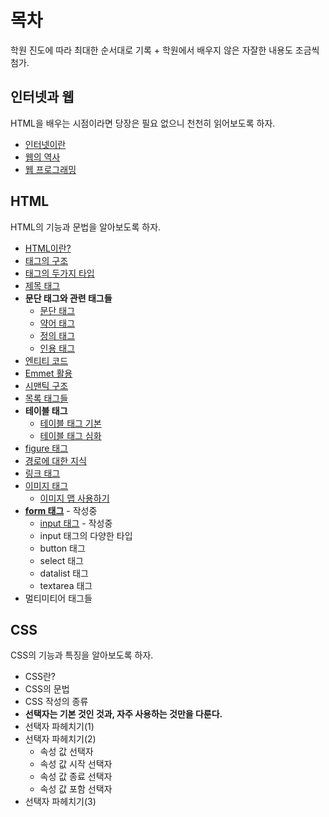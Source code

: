# 목차
학원 진도에 따라 최대한 순서대로 기록 + 학원에서 배우지 않은 자잘한 내용도 조금씩 첨가.
## 인터넷과 웹
HTML을 배우는 시점이라면 당장은 필요 없으니 천천히 읽어보도록 하자.

+ [인터넷이란](https://nihilog.github.io/post/2021-05-04-01-origin-of-internet)
+ [웹의 역사](https://nihilog.github.io/post/2021-05-04-02-history-of-web)
+ [웹 프로그래밍](https://nihilog.github.io/post/2021-05-04-03-web-programming)
## HTML
HTML의 기능과 문법을 알아보도록 하자.

+ [HTML이란?](./HTML/0.HTML.md)
+ [태그의 구조](./HTML/1.syntax-of-tag.md)
+ [태그의 두가지 타입](./HTML/2.tag-type.md)
+ [제목 태그](./HTML/3.heading-tag.md)
+ **문단 태그와 관련 태그들**
  + [문단 태그](./HTML/4.text-tag/4.1.p-tag.md)
  + [약어 태그](./HTML/4.text-tag/4.2.abbr-tag.md)
  + [정의 태그](./HTML/4.text-tag/4.3.dfn-tag.md)
  + [인용 태그](./HTML/4.text-tag/4.4.q-tags.md)
+ [엔티티 코드](./HTML/5.entity-code.md)
+ [Emmet 활용](./HTML/6.emmet.md)
+ [시맨틱 구조](./HTML/7.semantic-structure-tags.md)
+ [목록 태그들](./HTML/8.list-tags.md)
+ **테이블 태그**
  + [테이블 태그 기본](./HTML/9.table/9.1.table-tag.md)
  + [테이블 태그 심화](./HTML/9.table/9.2.table-extends.md)
+ [figure 태그](./HTML/10.figure-tag.md)
+ [경로에 대한 지식](./HTML/11.directory.md)
+ [링크 태그](./HTML/12.a-tag.md)
+ [이미지 태그](./HTML/13.image/13.1.image-tag.md)
  + [이미지 맵 사용하기](./HTML/13.image/13.2.image-map.md)
+ [**form 태그**](./HTML/14.form/14.1.form-tag.md) - 작성중
  + [input 태그](./HTML/14.form/14.2.input-tag.md) - 작성중
  + input 태그의 다양한 타입
  + button 태그
  + select 태그
  + datalist 태그
  + textarea 태그
+ 멀티미티어 태그들

## CSS
CSS의 기능과 특징을 알아보도록 하자.

+ CSS란?
+ CSS의 문법
+ CSS 작성의 종류
+ **선택자는 기본 것인 것과, 자주 사용하는 것만을 다룬다.**
+ 선택자 파헤치기(1)
  <!-- + 자식 선택자
  + 자손 선택자
  + 범용 선택자 -->
+ 선택자 파헤치기(2)
  <!-- + 인접 형제 선택자
  + 형제 선택자
  + 속성 선택자 -->
  + 속성 값 선택자
  + 속성 값 시작 선택자
  + 속성 값 종료 선택자
  + 속성 값 포함 선택자
+ 선택자 파헤치기(3)
  <!-- + 가상 선택자
  + 수열 선택자 -->